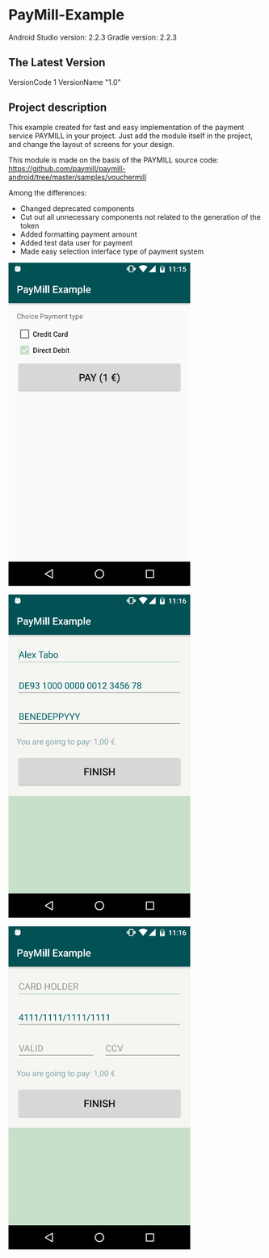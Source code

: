 PayMill-Example
===========
Android Studio version: 2.2.3
Gradle version: 2.2.3

The Latest Version
------------------
VersionCode 1
VersionName "1.0"

Project description
-------------------
This example created for fast and easy implementation of the payment service PAYMILL in your project. Just add the module itself in the project, and change the layout of screens for your design.

This module is made on the basis of the PAYMILL source code: https://github.com/paymill/paymill-android/tree/master/samples/vouchermill

Among the differences:

- Changed deprecated components
- Cut out all unnecessary components not related to the generation of the token
- Added formatting payment amount
- Added test data user for payment
- Made easy selection interface type of payment system

![](https://github.com/brezenhem/Pay-Mill-Example/blob/master/screen_1.png)

![](https://github.com/brezenhem/Pay-Mill-Example/blob/master/screen_2.png)

![](https://github.com/brezenhem/Pay-Mill-Example/blob/master/screen_3.png)
 
